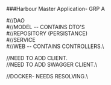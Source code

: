 
###Harbour Master Application- GRP A


#//DAO\
#//MODEL -- CONTAINS DTO'S\
#//REPOSITORY (PERSISTANCE)\
#//SERVICE\
#//WEB -- CONTAINS CONTROLLERS.\



//NEED TO ADD CLIENT.\
//NEED TO ADD SWAGGER CLIENT.\
 
//DOCKER- NEEDS RESOLVING.\

